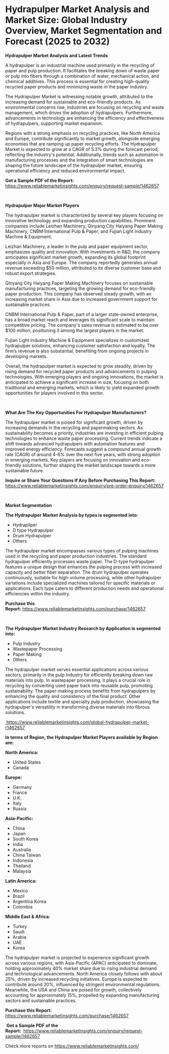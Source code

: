 <p><h1>Hydrapulper Market Analysis and Market Size: Global Industry Overview, Market Segmentation and Forecast (2025 to 2032)</h1></p><p><strong>Hydrapulper Market Analysis and Latest Trends</strong></p>
<p><p>A hydrapulper is an industrial machine used primarily in the recycling of paper and pulp production. It facilitates the breaking down of waste paper or pulp into fibers through a combination of water, mechanical action, and chemical additives. This process is essential for creating high-quality recycled paper products and minimizing waste in the paper industry.</p><p>The Hydrapulper Market is witnessing notable growth, attributed to the increasing demand for sustainable and eco-friendly products. As environmental concerns rise, industries are focusing on recycling and waste management, which drives the adoption of hydrapulpers. Furthermore, advancements in technology are enhancing the efficiency and effectiveness of hydrapulpers, supporting market expansion.</p><p>Regions with a strong emphasis on recycling practices, like North America and Europe, contribute significantly to market growth, alongside emerging economies that are ramping up paper recycling efforts. The Hydrapulper Market is expected to grow at a CAGR of 5.3% during the forecast period, reflecting the industry's potential. Additionally, trends such as automation in manufacturing processes and the integration of smart technologies are shaping the future landscape of the hydrapulper market, ensuring operational efficiency and reduced environmental impact.</p></p>
<p><strong>Get a Sample PDF of the Report:&nbsp;</strong> <a href="https://www.reliablemarketinsights.com/enquiry/request-sample/1462657?utm_campaign=3047&utm_medium=2&utm_source=Github&utm_content=ia&utm_term=09042025&utm_id=hydrapulper">https://www.reliablemarketinsights.com/enquiry/request-sample/1462657</a></p>
<p>&nbsp;</p>
<p><strong>Hydrapulper Major Market Players</strong></p>
<p><p>The hydrapulper market is characterized by several key players focusing on innovative technology and expanding production capabilities. Prominent companies include Leizhan Machinery, Qinyang City Haiyang Paper Making Machinery, CNBM International Pulp & Paper, and Fujian Light Industry Machine & Equipment.</p><p>Leizhan Machinery, a leader in the pulp and paper equipment sector, emphasizes quality and innovation. With investments in R&D, the company anticipates significant market growth, expanding its global footprint especially in Asia and Europe. The company reportedly generates annual revenue exceeding $50 million, attributed to its diverse customer base and robust export strategies.</p><p>Qinyang City Haiyang Paper Making Machinery focuses on sustainable manufacturing practices, targeting the growing demand for eco-friendly paper production. This company has observed steady growth, with an increasing market share in Asia due to increased government support for sustainable practices.</p><p>CNBM International Pulp & Paper, part of a larger state-owned enterprise, has a broad market reach and leverages its significant scale to maintain competitive pricing. The company's sales revenue is estimated to be over $100 million, positioning it among the largest players in the market.</p><p>Fujian Light Industry Machine & Equipment specializes in customized hydrapulper solutions, enhancing customer satisfaction and loyalty. The firm’s revenue is also substantial, benefiting from ongoing projects in developing markets.</p><p>Overall, the hydrapulper market is expected to grow steadily, driven by rising demand for recycled paper products and advancements in pulping technologies. With emerging players and ongoing innovations, the market is anticipated to achieve a significant increase in size, focusing on both traditional and emerging markets, which is likely to yield expanded growth opportunities for players involved in this sector.</p></p>
<p>&nbsp;</p>
<p><strong>What Are The Key Opportunities For Hydrapulper Manufacturers?</strong></p>
<p><p>The hydrapulper market is poised for significant growth, driven by increasing demands in the recycling and papermaking sectors. As sustainability becomes a priority, industries are investing in efficient pulping technologies to enhance waste paper processing. Current trends indicate a shift towards advanced hydrapulpers with automation features and improved energy efficiency. Forecasts suggest a compound annual growth rate (CAGR) of around 4-6% over the next five years, with strong adoption in emerging markets. Key players are focusing on innovation and eco-friendly solutions, further shaping the market landscape towards a more sustainable future.</p></p>
<p><strong>Inquire or Share Your Questions If Any Before Purchasing This Report:</strong> <a href="https://www.reliablemarketinsights.com/enquiry/pre-order-enquiry/1462657?utm_campaign=3047&utm_medium=2&utm_source=Github&utm_content=ia&utm_term=09042025&utm_id=hydrapulper">https://www.reliablemarketinsights.com/enquiry/pre-order-enquiry/1462657</a></p>
<p>&nbsp;</p>
<p><strong>Market Segmentation</strong></p>
<p><strong>The Hydrapulper Market Analysis by types is segmented into:</strong></p>
<p><ul><li>Hydrapilper</li><li>D type Hydrapulper</li><li>Drum Hydrapulper</li><li>Others</li></ul></p>
<p><p>The hydrapulper market encompasses various types of pulping machines used in the recycling and paper production industries. The standard hydrapulper efficiently processes waste paper. The D-type hydrapulper features a unique design that enhances the pulping process with increased capacity and better fiber separation. The drum hydrapulper operates continuously, suitable for high-volume processing, while other hydrapulper variations include specialized machines tailored for specific materials or applications. Each type caters to different production needs and operational efficiencies within the industry.</p></p>
<p><strong>Purchase this Report:&nbsp;</strong><a href="https://www.reliablemarketinsights.com/purchase/1462657?utm_campaign=3047&utm_medium=2&utm_source=Github&utm_content=ia&utm_term=09042025&utm_id=hydrapulper">https://www.reliablemarketinsights.com/purchase/1462657</a></p>
<p>&nbsp;</p>
<p><strong>The Hydrapulper Market Industry Research by Application is segmented into:</strong></p>
<p><ul><li>Pulp Industry</li><li>Wastepaper Processing</li><li>Paper Making</li><li>Others</li></ul></p>
<p><p>The hydrapulper market serves essential applications across various sectors, primarily in the pulp industry for efficiently breaking down raw materials into pulp. In wastepaper processing, it plays a crucial role in recycling by converting used paper back into reusable pulp, promoting sustainability. The paper-making process benefits from hydrapulpers by enhancing the quality and consistency of the final product. Other applications include textile and specialty pulp production, showcasing the hydrapulper's versatility in transforming diverse materials into fibrous solutions.</p></p>
<p><a href="https://www.reliablemarketinsights.com/global-hydrapulper-market-r1462657?utm_campaign=3047&utm_medium=2&utm_source=Github&utm_content=ia&utm_term=09042025&utm_id=hydrapulper">&nbsp;https://www.reliablemarketinsights.com/global-hydrapulper-market-r1462657</a></p>
<p><strong>In terms of Region, the Hydrapulper Market Players available by Region are:</strong></p>
<p>
    <p> <strong> North America: </strong>
        <ul>
            <li>United States</li>
            <li>Canada</li>
        </ul>
        </p> 
    <p> <strong> Europe: </strong>
        <ul>
            <li>Germany</li>
            <li>France</li>
            <li>U.K.</li>
            <li>Italy</li>
            <li>Russia</li>
        </ul>
        </p> 
    <p> <strong> Asia-Pacific: </strong>
        <ul>
            <li>China</li>
            <li>Japan</li>
            <li>South Korea</li>
            <li>India</li>
            <li>Australia</li>
            <li>China Taiwan</li>
            <li>Indonesia</li>
            <li>Thailand</li>
            <li>Malaysia</li>
        </ul>
        </p> 
    <p> <strong> Latin America: </strong>
        <ul>
            <li>Mexico</li>
            <li>Brazil</li>
            <li>Argentina Korea</li>
            <li>Colombia</li>
        </ul>
        </p> 
    <p> <strong> Middle East & Africa: </strong>
        <ul>
            <li>Turkey</li>
            <li>Saudi</li>
            <li>Arabia</li>
            <li>UAE</li>
            <li>Korea</li>
        </ul>
    </p>
    </p>
<p><p>The hydrapulper market is projected to experience significant growth across various regions, with Asia-Pacific (APAC) anticipated to dominate, holding approximately 40% market share due to rising industrial demand and technological advancements. North America closely follows with about 25%, driven by increased recycling initiatives. Europe is expected to contribute around 20%, influenced by stringent environmental regulations. Meanwhile, the USA and China are poised for growth, collectively accounting for approximately 15%, propelled by expanding manufacturing sectors and sustainable practices.</p></p>
<p><strong>Purchase this Report: </strong><a href="https://www.reliablemarketinsights.com/purchase/1462657?utm_campaign=3047&utm_medium=2&utm_source=Github&utm_content=ia&utm_term=09042025&utm_id=hydrapulper">https://www.reliablemarketinsights.com/purchase/1462657</a></p>
<p>&nbsp;<strong>Get a Sample PDF of the Report:&nbsp;&nbsp;</strong><a href="https://www.reliablemarketinsights.com/enquiry/request-sample/1462657?utm_campaign=3047&utm_medium=2&utm_source=Github&utm_content=ia&utm_term=09042025&utm_id=hydrapulper">https://www.reliablemarketinsights.com/enquiry/request-sample/1462657</a></p>
<p><strong></strong></p>
<p>Check more reports on <a href="https://www.reliablemarketinsights.com/?utm_campaign=3047&utm_medium=2&utm_source=Github&utm_content=ia&utm_term=09042025&utm_id=hydrapulper">https://www.reliablemarketinsights.com/</a></p>
